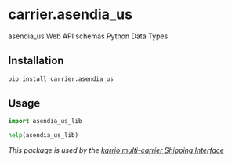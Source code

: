 # carrier.asendia_us

asendia_us Web API schemas Python Data Types

## Installation

```bash
pip install carrier.asendia_us
```

## Usage

```python
import asendia_us_lib

help(asendia_us_lib)
```

*This package is used by the [karrio multi-carrier Shipping Interface](https://github.com/karrio/karrio)*
